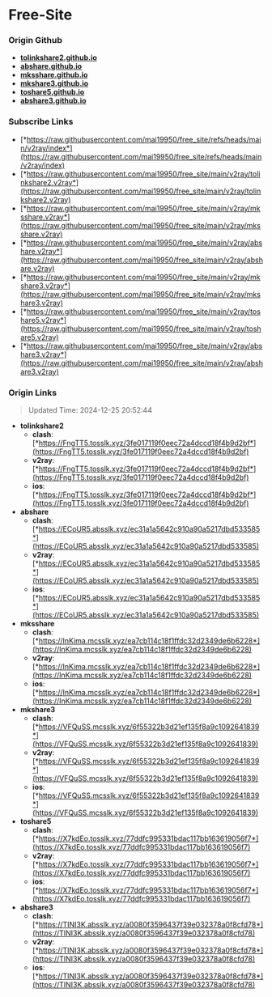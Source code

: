 # Free-Site

### Origin Github

- [**tolinkshare2.github.io**](https://github.com/tolinkshare2/tolinkshare2.github.io)
- [**abshare.github.io**](https://github.com/abshare/abshare.github.io)
- [**mksshare.github.io**](https://github.com/mksshare/mksshare.github.io)
- [**mkshare3.github.io**](https://github.com/mkshare3/mkshare3.github.io)
- [**toshare5.github.io**](https://github.com/toshare5/toshare5.github.io)
- [**abshare3.github.io**](https://github.com/abshare3/abshare3.github.io)

### Subscribe Links

- [*https://raw.githubusercontent.com/mai19950/free_site/refs/heads/main/v2ray/index*](https://raw.githubusercontent.com/mai19950/free_site/refs/heads/main/v2ray/index)
- [*https://raw.githubusercontent.com/mai19950/free_site/main/v2ray/tolinkshare2.v2ray*](https://raw.githubusercontent.com/mai19950/free_site/main/v2ray/tolinkshare2.v2ray)
- [*https://raw.githubusercontent.com/mai19950/free_site/main/v2ray/mksshare.v2ray*](https://raw.githubusercontent.com/mai19950/free_site/main/v2ray/mksshare.v2ray)
- [*https://raw.githubusercontent.com/mai19950/free_site/main/v2ray/abshare.v2ray*](https://raw.githubusercontent.com/mai19950/free_site/main/v2ray/abshare.v2ray)
- [*https://raw.githubusercontent.com/mai19950/free_site/main/v2ray/mkshare3.v2ray*](https://raw.githubusercontent.com/mai19950/free_site/main/v2ray/mkshare3.v2ray)
- [*https://raw.githubusercontent.com/mai19950/free_site/main/v2ray/toshare5.v2ray*](https://raw.githubusercontent.com/mai19950/free_site/main/v2ray/toshare5.v2ray)
- [*https://raw.githubusercontent.com/mai19950/free_site/main/v2ray/abshare3.v2ray*](https://raw.githubusercontent.com/mai19950/free_site/main/v2ray/abshare3.v2ray)

### Origin Links

> Updated Time: 2024-12-25 20:52:44

- **tolinkshare2**
  - **clash**: [*https://FngTT5.tosslk.xyz/3fe017119f0eec72a4dccd18f4b9d2bf*](https://FngTT5.tosslk.xyz/3fe017119f0eec72a4dccd18f4b9d2bf)
  - **v2ray**: [*https://FngTT5.tosslk.xyz/3fe017119f0eec72a4dccd18f4b9d2bf*](https://FngTT5.tosslk.xyz/3fe017119f0eec72a4dccd18f4b9d2bf)
  - **ios**: [*https://FngTT5.tosslk.xyz/3fe017119f0eec72a4dccd18f4b9d2bf*](https://FngTT5.tosslk.xyz/3fe017119f0eec72a4dccd18f4b9d2bf)
- **abshare**
  - **clash**: [*https://ECoUR5.absslk.xyz/ec31a1a5642c910a90a5217dbd533585*](https://ECoUR5.absslk.xyz/ec31a1a5642c910a90a5217dbd533585)
  - **v2ray**: [*https://ECoUR5.absslk.xyz/ec31a1a5642c910a90a5217dbd533585*](https://ECoUR5.absslk.xyz/ec31a1a5642c910a90a5217dbd533585)
  - **ios**: [*https://ECoUR5.absslk.xyz/ec31a1a5642c910a90a5217dbd533585*](https://ECoUR5.absslk.xyz/ec31a1a5642c910a90a5217dbd533585)
- **mksshare**
  - **clash**: [*https://InKima.mcsslk.xyz/ea7cb114c18f1ffdc32d2349de6b6228*](https://InKima.mcsslk.xyz/ea7cb114c18f1ffdc32d2349de6b6228)
  - **v2ray**: [*https://InKima.mcsslk.xyz/ea7cb114c18f1ffdc32d2349de6b6228*](https://InKima.mcsslk.xyz/ea7cb114c18f1ffdc32d2349de6b6228)
  - **ios**: [*https://InKima.mcsslk.xyz/ea7cb114c18f1ffdc32d2349de6b6228*](https://InKima.mcsslk.xyz/ea7cb114c18f1ffdc32d2349de6b6228)
- **mkshare3**
  - **clash**: [*https://VFQuSS.mcsslk.xyz/6f55322b3d21ef135f8a9c1092641839*](https://VFQuSS.mcsslk.xyz/6f55322b3d21ef135f8a9c1092641839)
  - **v2ray**: [*https://VFQuSS.mcsslk.xyz/6f55322b3d21ef135f8a9c1092641839*](https://VFQuSS.mcsslk.xyz/6f55322b3d21ef135f8a9c1092641839)
  - **ios**: [*https://VFQuSS.mcsslk.xyz/6f55322b3d21ef135f8a9c1092641839*](https://VFQuSS.mcsslk.xyz/6f55322b3d21ef135f8a9c1092641839)
- **toshare5**
  - **clash**: [*https://X7kdEo.tosslk.xyz/77ddfc995331bdac117bb163619056f7*](https://X7kdEo.tosslk.xyz/77ddfc995331bdac117bb163619056f7)
  - **v2ray**: [*https://X7kdEo.tosslk.xyz/77ddfc995331bdac117bb163619056f7*](https://X7kdEo.tosslk.xyz/77ddfc995331bdac117bb163619056f7)
  - **ios**: [*https://X7kdEo.tosslk.xyz/77ddfc995331bdac117bb163619056f7*](https://X7kdEo.tosslk.xyz/77ddfc995331bdac117bb163619056f7)
- **abshare3**
  - **clash**: [*https://TINI3K.absslk.xyz/a0080f3596437f39e032378a0f8cfd78*](https://TINI3K.absslk.xyz/a0080f3596437f39e032378a0f8cfd78)
  - **v2ray**: [*https://TINI3K.absslk.xyz/a0080f3596437f39e032378a0f8cfd78*](https://TINI3K.absslk.xyz/a0080f3596437f39e032378a0f8cfd78)
  - **ios**: [*https://TINI3K.absslk.xyz/a0080f3596437f39e032378a0f8cfd78*](https://TINI3K.absslk.xyz/a0080f3596437f39e032378a0f8cfd78)

